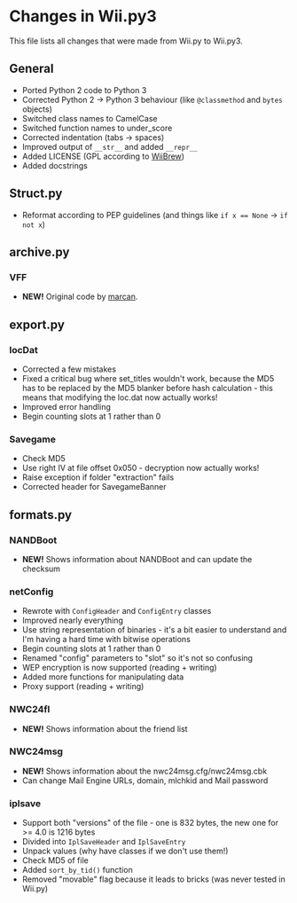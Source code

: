 Changes in Wii.py3
==================
This file lists all changes that were made from Wii.py to Wii.py3.

## General
* Ported Python 2 code to Python 3
* Corrected Python 2 -> Python 3 behaviour (like `@classmethod` and `bytes` objects)
* Switched class names to CamelCase
* Switched function names to under_score
* Corrected indentation (tabs -> spaces)
* Improved output of `__str__` and added `__repr__`
* Added LICENSE (GPL according to [WiiBrew](http://wiibrew.org/wiki/Wii.py))
* Added docstrings

## Struct.py
* Reformat according to PEP guidelines (and things like `if x == None` -> `if not x`)

## archive.py
### VFF
* **NEW!** Original code by [marcan](https://mrcn.st/t/vffdump.py).

## export.py
### locDat
* Corrected a few mistakes
* Fixed a critical bug where set_titles wouldn't work, because the MD5 has to be replaced by the MD5 blanker before hash calculation - this means that modifying the loc.dat now actually works!
* Improved error handling
* Begin counting slots at 1 rather than 0

### Savegame
* Check MD5
* Use right IV at file offset 0x050 - decryption now actually works!
* Raise exception if folder "extraction" fails
* Corrected header for SavegameBanner

## formats.py
### NANDBoot
* **NEW!** Shows information about NANDBoot and can update the checksum

### netConfig
* Rewrote with `ConfigHeader` and `ConfigEntry` classes
* Improved nearly everything
* Use string representation of binaries - it's a bit easier to understand and I'm having a hard time with bitwise operations
* Begin counting slots at 1 rather than 0
* Renamed "config" parameters to "slot" so it's not so confusing
* WEP encryption is now supported (reading + writing)
* Added more functions for manipulating data
* Proxy support (reading + writing)

### NWC24fl
* **NEW!** Shows information about the friend list

### NWC24msg
* **NEW!** Shows information about the nwc24msg.cfg/nwc24msg.cbk
* Can change Mail Engine URLs, domain, mlchkid and Mail password

### iplsave
* Support both "versions" of the file - one is 832 bytes, the new one for >= 4.0 is 1216 bytes
* Divided into `IplSaveHeader` and `IplSaveEntry`
* Unpack values (why have classes if we don't use them!)
* Check MD5 of file
* Added `sort_by_tid()` function
* Removed "movable" flag because it leads to bricks (was never tested in Wii.py)

